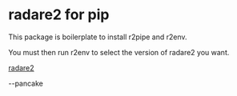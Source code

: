 # radare2 for pip

This package is boilerplate to install r2pipe and r2env.

You must then run r2env to select the version of radare2 you want.

[radare2](https://www.radare.org)

--pancake
